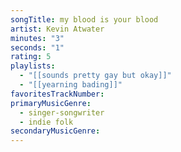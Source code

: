 ```yaml
---
songTitle: my blood is your blood
artist: Kevin Atwater
minutes: "3"
seconds: "1"
rating: 5
playlists:
  - "[[sounds pretty gay but okay]]"
  - "[[yearning bading]]"
favoritesTrackNumber:
primaryMusicGenre:
  - singer-songwriter
  - indie folk
secondaryMusicGenre:
---
```

